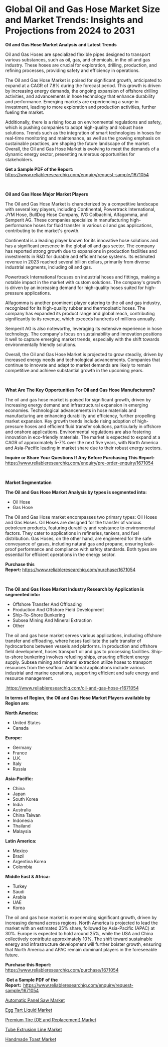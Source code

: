 <p><h1>Global Oil and Gas Hose Market Size and Market Trends: Insights and Projections from 2024 to 2031</h1></p><p><strong>Oil and Gas Hose Market Analysis and Latest Trends</strong></p>
<p><p>Oil and Gas Hoses are specialized flexible pipes designed to transport various substances, such as oil, gas, and chemicals, in the oil and gas industry. These hoses are crucial for exploration, drilling, production, and refining processes, providing safety and efficiency in operations.</p><p>The Oil and Gas Hose Market is poised for significant growth, anticipated to expand at a CAGR of 7.8% during the forecast period. This growth is driven by increasing energy demands, the ongoing expansion of offshore drilling activities, and advancements in hose technology that enhance durability and performance. Emerging markets are experiencing a surge in investment, leading to more exploration and production activities, further fueling the market.</p><p>Additionally, there is a rising focus on environmental regulations and safety, which is pushing companies to adopt high-quality and robust hose solutions. Trends such as the integration of smart technologies in hoses for real-time monitoring and maintenance, as well as the growing emphasis on sustainable practices, are shaping the future landscape of the market. Overall, the Oil and Gas Hose Market is evolving to meet the demands of a dynamic energy sector, presenting numerous opportunities for stakeholders.</p></p>
<p><strong>Get a Sample PDF of the Report:&nbsp;</strong> <a href="https://www.reliableresearchiq.com/enquiry/request-sample/1671054?utm_campaign=1124&utm_medium=2&utm_source=Github&utm_content=ia&utm_term=09102024&utm_id=oil-and-gas-hose">https://www.reliableresearchiq.com/enquiry/request-sample/1671054</a></p>
<p>&nbsp;</p>
<p><strong>Oil and Gas Hose Major Market Players</strong></p>
<p><p>The Oil and Gas Hose Market is characterized by a competitive landscape with several key players, including Continental, Powertrack International, JYM Hose, BullDog Hose Company, IVG Colbachini, Alfagomma, and Semperit AG. These companies specialize in manufacturing high-performance hoses for fluid transfer in various oil and gas applications, contributing to the market's growth.</p><p>Continental is a leading player known for its innovative hose solutions and has a significant presence in the global oil and gas sector. The company has reported strong growth due to expansions in production facilities and investments in R&D for durable and efficient hose systems. Its estimated revenue in 2023 reached several billion dollars, primarily from diverse industrial segments, including oil and gas.</p><p>Powertrack International focuses on industrial hoses and fittings, making a notable impact in the market with custom solutions. The company's growth is driven by an increasing demand for high-quality hoses suited for high-pressure applications. </p><p>Alfagomma is another prominent player catering to the oil and gas industry, recognized for its high-quality rubber and thermoplastic hoses. The company has expanded its product range and global reach, contributing significantly to its revenue, which exceeds hundreds of millions annually.</p><p>Semperit AG is also noteworthy, leveraging its extensive experience in hose technology. The company's focus on sustainability and innovation positions it well to capture emerging market trends, especially with the shift towards environmentally friendly solutions.</p><p>Overall, the Oil and Gas Hose Market is projected to grow steadily, driven by increased energy needs and technological advancements. Companies that continue to innovate and adapt to market demands are likely to remain competitive and achieve substantial growth in the upcoming years.</p></p>
<p>&nbsp;</p>
<p><strong>What Are The Key Opportunities For Oil and Gas Hose Manufacturers?</strong></p>
<p><p>The oil and gas hose market is poised for significant growth, driven by increasing energy demand and infrastructural expansion in emerging economies. Technological advancements in hose materials and manufacturing are enhancing durability and efficiency, further propelling market expansion. Key growth trends include rising adoption of high-pressure hoses and efficient fluid transfer solutions, particularly in offshore and onshore applications. Environmental regulations are also fostering innovation in eco-friendly materials. The market is expected to expand at a CAGR of approximately 5-7% over the next five years, with North America and Asia-Pacific leading in market share due to their robust energy sectors.</p></p>
<p><strong>Inquire or Share Your Questions If Any Before Purchasing This Report:</strong> <a href="https://www.reliableresearchiq.com/enquiry/pre-order-enquiry/1671054?utm_campaign=1124&utm_medium=2&utm_source=Github&utm_content=ia&utm_term=09102024&utm_id=oil-and-gas-hose">https://www.reliableresearchiq.com/enquiry/pre-order-enquiry/1671054</a></p>
<p>&nbsp;</p>
<p><strong>Market Segmentation</strong></p>
<p><strong>The Oil and Gas Hose Market Analysis by types is segmented into:</strong></p>
<p><ul><li>Oil Hose</li><li>Gas Hose</li></ul></p>
<p><p>The Oil and Gas Hose market encompasses two primary types: Oil Hoses and Gas Hoses. Oil Hoses are designed for the transfer of various petroleum products, featuring durability and resistance to environmental factors. They cater to applications in refineries, tankers, and fuel distribution. Gas Hoses, on the other hand, are engineered for the safe conveyance of gases, including natural gas and propane, ensuring leak-proof performance and compliance with safety standards. Both types are essential for efficient operations in the energy sector.</p></p>
<p><strong>Purchase this Report:&nbsp;</strong><a href="https://www.reliableresearchiq.com/purchase/1671054?utm_campaign=1124&utm_medium=2&utm_source=Github&utm_content=ia&utm_term=09102024&utm_id=oil-and-gas-hose">https://www.reliableresearchiq.com/purchase/1671054</a></p>
<p>&nbsp;</p>
<p><strong>The Oil and Gas Hose Market Industry Research by Application is segmented into:</strong></p>
<p><ul><li>Offshore Transfer And Offloading</li><li>Production And Offshore Field Development</li><li>Ship-To-Shore Bunkering</li><li>Subsea Mining And Mineral Extraction</li><li>Other</li></ul></p>
<p><p>The oil and gas hose market serves various applications, including offshore transfer and offloading, where hoses facilitate the safe transfer of hydrocarbons between vessels and platforms. In production and offshore field development, hoses transport oil and gas to processing facilities. Ship-to-shore bunkering involves refueling ships, ensuring efficient energy supply. Subsea mining and mineral extraction utilize hoses to transport resources from the seafloor. Additional applications include various industrial and marine operations, supporting efficient and safe energy and resource management.</p></p>
<p><a href="https://www.reliableresearchiq.com/oil-and-gas-hose-r1671054?utm_campaign=1124&utm_medium=2&utm_source=Github&utm_content=ia&utm_term=09102024&utm_id=oil-and-gas-hose">&nbsp;https://www.reliableresearchiq.com/oil-and-gas-hose-r1671054</a></p>
<p><strong>In terms of Region, the Oil and Gas Hose Market Players available by Region are:</strong></p>
<p>
    <p> <strong> North America: </strong>
        <ul>
            <li>United States</li>
            <li>Canada</li>
        </ul>
        </p> 
    <p> <strong> Europe: </strong>
        <ul>
            <li>Germany</li>
            <li>France</li>
            <li>U.K.</li>
            <li>Italy</li>
            <li>Russia</li>
        </ul>
        </p> 
    <p> <strong> Asia-Pacific: </strong>
        <ul>
            <li>China</li>
            <li>Japan</li>
            <li>South Korea</li>
            <li>India</li>
            <li>Australia</li>
            <li>China Taiwan</li>
            <li>Indonesia</li>
            <li>Thailand</li>
            <li>Malaysia</li>
        </ul>
        </p> 
    <p> <strong> Latin America: </strong>
        <ul>
            <li>Mexico</li>
            <li>Brazil</li>
            <li>Argentina Korea</li>
            <li>Colombia</li>
        </ul>
        </p> 
    <p> <strong> Middle East & Africa: </strong>
        <ul>
            <li>Turkey</li>
            <li>Saudi</li>
            <li>Arabia</li>
            <li>UAE</li>
            <li>Korea</li>
        </ul>
    </p>
    </p>
<p><p>The oil and gas hose market is experiencing significant growth, driven by increasing demand across regions. North America is projected to lead the market with an estimated 35% share, followed by Asia-Pacific (APAC) at 30%. Europe is expected to hold around 25%, while the USA and China collectively contribute approximately 10%. The shift toward sustainable energy and infrastructure development will further bolster growth, ensuring that North America and APAC remain dominant players in the foreseeable future.</p></p>
<p><strong>Purchase this Report: </strong><a href="https://www.reliableresearchiq.com/purchase/1671054?utm_campaign=1124&utm_medium=2&utm_source=Github&utm_content=ia&utm_term=09102024&utm_id=oil-and-gas-hose">https://www.reliableresearchiq.com/purchase/1671054</a></p>
<p>&nbsp;<strong>Get a Sample PDF of the Report:&nbsp;&nbsp;</strong><a href="https://www.reliableresearchiq.com/enquiry/request-sample/1671054?utm_campaign=1124&utm_medium=2&utm_source=Github&utm_content=ia&utm_term=09102024&utm_id=oil-and-gas-hose">https://www.reliableresearchiq.com/enquiry/request-sample/1671054</a></p>
<p><strong></strong></p>
<p><p><a href="https://www.linkedin.com/pulse/automatic-panel-saw-market-global-share-ranking-overall-sales-uovmc?utm_campaign=1124&utm_medium=2&utm_source=Github&utm_content=ia&utm_term=09102024&utm_id=oil-and-gas-hose">Automatic Panel Saw Market</a></p><p><a href="https://issuu.com/reportprime-2/docs/egg-tart-liquid-market-size-2030.pp_deaff1815e07da?utm_campaign=1124&utm_medium=2&utm_source=Github&utm_content=ia&utm_term=09102024&utm_id=oil-and-gas-hose">Egg Tart Liquid Market</a></p><p><a href="https://github.com/el6kb8hanel/Market-Research-Report-List-1/blob/main/premium-tire-oe-and-replacement-market.md?utm_campaign=1124&utm_medium=2&utm_source=Github&utm_content=ia&utm_term=09102024&utm_id=oil-and-gas-hose">Premium Tire (OE and Replacement) Market</a></p><p><a href="https://www.linkedin.com/pulse/market-forecast-global-tube-extrusion-line-trends-impact-analysis-ikz6c?utm_campaign=1124&utm_medium=2&utm_source=Github&utm_content=ia&utm_term=09102024&utm_id=oil-and-gas-hose">Tube Extrusion Line Market</a></p><p><a href="https://issuu.com/reportprime-2/docs/handmade-toast-market-size-2030.ppt_692ad98d97231a?utm_campaign=1124&utm_medium=2&utm_source=Github&utm_content=ia&utm_term=09102024&utm_id=oil-and-gas-hose">Handmade Toast Market</a></p></p>